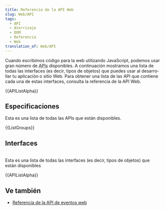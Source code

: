 ```yaml
---
title: Referencia de la API Web
slug: Web/API
tags:
  - API
  - Aterrizaje
  - DOM
  - Referencia
  - Web
translation_of: Web/API
---
```

<p><span id="result_box" lang="es"><span class="">Cuando escribimos código</span> <span class="">para la web</span> <span class="">utilizando</span> <span class="">JavaScript</span><span>, podemos usar</span><span class=""> gran número de</span> <span class=""><abbr title="Application Programming Interface">APIs</abbr></span> <span class="">disponibles</span><span>.</span> <span class="">A continuación mostramos</span> <span class="">una lista de todas</span> <span class="">las interfaces</span> <span class="">(</span><span>es decir,</span> <span class="">tipos de objetos</span><span>) que </span><span class="">puedes usar</span> <span class="">al desarrollar</span> <span class="">tu aplicación</span> <span class="">o sitio Web</span><span>.</span> <span class="">Para obtener una lista</span> <span class="">de</span> <span class="">las API que</span> <span class="">contiene</span> <span class="">cada una de</span> <span class="">estas interfaces</span><span>, consulta la</span> <span class="">referencia de la API</span> <span class="">Web.</span></span></p>

<div>{{APIListAlpha}}</div>



<h2 id="Especificaciones">Especificaciones</h2>

<p>Esta es una lista de todas las APIs que están disponibles.</p>

<p>{{ListGroups}}</p>

<h2 id="Interfaces">Interfaces</h2>

<p><br>
 Esta es una lista de todas las interfaces (es decir, tipos de objetos) que están disponibles</p>

<p>{{APIListAlpha}}</p>

<h2 id="Ve_también">Ve también</h2>



<ul>
 <li><a href="/es/docs/Web/Events">Referencia de la API de eventos web</a></li>
</ul>
